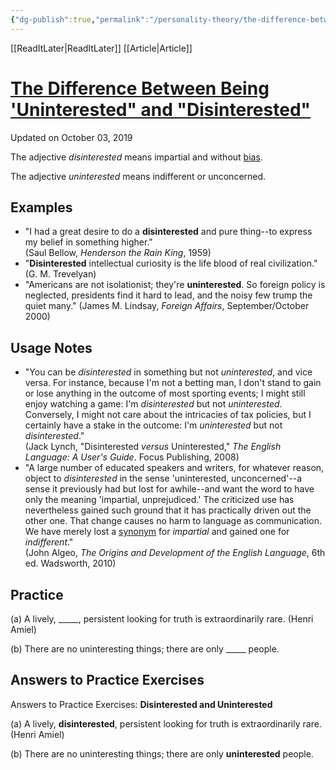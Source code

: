 ```yaml
---
{"dg-publish":true,"permalink":"/personality-theory/the-difference-between-being-uninterested-and-disinterested/"}
---
```


[[ReadItLater\|ReadItLater]] [[Article\|Article]]



# [The Difference Between Being 'Uninterested" and "Disinterested"](https://www.thoughtco.com/disinterested-and-uninterested-1689552)

Updated on October 03, 2019

The adjective *disinterested* means impartial and without [bias](https://www.thoughtco.com/understanding-implicit-bias-4165634).

The adjective *uninterested* means indifferent or unconcerned.

## Examples

-   "I had a great desire to do a **disinterested** and pure thing--to express my belief in something higher."  
    (Saul Bellow, *Henderson the Rain King*, 1959)
-   "**Disinterested** intellectual curiosity is the life blood of real civilization." (G. M. Trevelyan)
-   "Americans are not isolationist; they're **uninterested**. So foreign policy is neglected, presidents find it hard to lead, and the noisy few trump the quiet many." (James M. Lindsay, *Foreign Affairs*, September/October 2000)

## Usage Notes

-   "You can be *disinterested* in something but not *uninterested*, and vice versa. For instance, because I'm not a betting man, I don't stand to gain or lose anything in the outcome of most sporting events; I might still enjoy watching a game: I'm *disinterested* but not *uninterested*. Conversely, I might not care about the intricacies of tax policies, but I certainly have a stake in the outcome: I'm *uninterested* but not *disinterested*."  
    (Jack Lynch, "Disinterested *versus* Uninterested," *The English Language: A User's Guide*. Focus Publishing, 2008)
-   "A large number of educated speakers and writers, for whatever reason, object to *disinterested* in the sense 'uninterested, unconcerned'--a sense it previously had but lost for awhile--and want the word to have only the meaning 'impartial, unprejudiced.' The criticized use has nevertheless gained such ground that it has practically driven out the other one. That change causes no harm to language as communication. We have merely lost a [synonym](https://www.thoughtco.com/synonym-definition-1692177) for *impartial* and gained one for *indifferent*."  
    (John Algeo, *The Origins and Development of the English Language*, 6th ed. Wadsworth, 2010)

## Practice

(a) A lively, \_\_\_\_\_, persistent looking for truth is extraordinarily rare. (Henri Amiel)

(b) There are no uninteresting things; there are only \_\_\_\_\_ people.

## Answers to Practice Exercises

Answers to Practice Exercises: **Disinterested and Uninterested**

(a) A lively, **disinterested**, persistent looking for truth is extraordinarily rare. (Henri Amiel)

(b) There are no uninteresting things; there are only **uninterested** people.